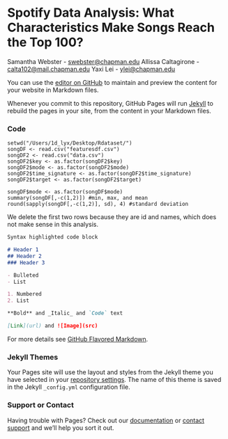 # Spotify Data Analysis: What Characteristics Make Songs Reach the Top 100?

Samantha Webster - swebster@chapman.edu
Allissa Caltagirone - calta102@mail.chapman.edu
Yaxi Lei - ylei@chapman.edu


You can use the [editor on GitHub](https://github.com/swebster2/Spotify-Data-Analysis/edit/master/index.md) to maintain and preview the content for your website in Markdown files.

Whenever you commit to this repository, GitHub Pages will run [Jekyll](https://jekyllrb.com/) to rebuild the pages in your site, from the content in your Markdown files.

### Code

```{}
setwd("/Users/1d_lyx/Desktop/Rdataset/")
songDF <- read.csv("featuresdf.csv")
songDF2 <- read.csv("data.csv")
songDF2$key <- as.factor(songDF2$key)
songDF2$mode <- as.factor(songDF2$mode)
songDF2$time_signature <- as.factor(songDF2$time_signature)
songDF2$target <- as.factor(songDF2$target)
```

```{}
songDF$mode <- as.factor(songDF$mode)
summary(songDF[,-c(1,2)]) #min, max, and mean
round(sapply(songDF[,-c(1,2)], sd), 4) #standard deviation
```
We delete the first two rows because they are id and names, which does not make sense in this analysis.

```markdown
Syntax highlighted code block

# Header 1
## Header 2
### Header 3

- Bulleted
- List

1. Numbered
2. List

**Bold** and _Italic_ and `Code` text

[Link](url) and ![Image](src)
```

For more details see [GitHub Flavored Markdown](https://guides.github.com/features/mastering-markdown/).

### Jekyll Themes

Your Pages site will use the layout and styles from the Jekyll theme you have selected in your [repository settings](https://github.com/swebster2/Spotify-Data-Analysis/settings). The name of this theme is saved in the Jekyll `_config.yml` configuration file.

### Support or Contact

Having trouble with Pages? Check out our [documentation](https://help.github.com/categories/github-pages-basics/) or [contact support](https://github.com/contact) and we’ll help you sort it out.
